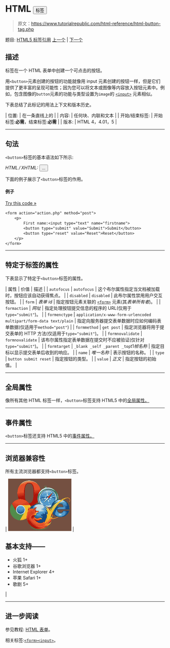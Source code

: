 # HTML <button>标签</button>

> 原文：<https://www.tutorialrepublic.com/html-reference/html-button-tag.php>

题目: [HTML5 标签引用](html5-tags.php) [上一个](html-br-tag.php) | [下一个](html5-canvas-tag.php)

## 描述

标签在一个 HTML 表单中创建一个可点击的按钮。

用`<button>`元素创建的按钮的功能就像用 input 元素创建的按钮一样，但是它们提供了更丰富的呈现可能性；因为您可以将文本或图像等内容放入按钮元素中。例如，包含图像的`button`元素的功能与类型设置为`image`的 [`<input>`](html-input-tag.php) 元素相似。

下表总结了此标记的用法上下文和版本历史。

| 位置: | 在一条直线上的 |
| 内容: | 任何块、内联和文本 |
| 开始/结束标签: | 开始标签:**必需**，结束标签:**必需** |
| 版本: | HTML 4，4.01，5 |

* * *

## 句法

`<button>`标签的基本语法如下所示:

*HTML / XHTML:* <button type="button|reset|submit"> ... </button>

下面的例子展示了`<button>`标签的作用。

#### 例子

[Try this code »](../codelab.php?topic=html&file=button-tag "Try this code using online Editor")

```
<form action="action.php" method="post">
    <p>
        First name:<input type="text" name="firstname">
        <button type="submit" value="Submit">Submit</button>
        <button type="reset" value="Reset">Reset</button>
    </p>
</form>
```

* * *

## 特定于标签的属性

下表显示了特定于`<button>`标签的属性。

| 属性 | 价值 | 描述 |
| `autofocus` | `autofocus` | 这个布尔属性指定当文档被加载时，按钮应该自动获得焦点。 |
| `disabled` | `disabled` | 此布尔属性禁用用户交互按钮。 |
| `form` | *表单 id* | 指定按钮元素关联的 [`<form>`](html-form-tag.php) 元素(其*表单所有者*)。 |
| `formaction` | *网址* | 指定处理按钮提交信息的程序的 URL(仅用于`type="submit"`)。 |
| `formenctype` | `application/x-www-form-urlencoded
multipart/form-data
text/plain` | 指定向服务器提交表单数据时应如何编码表单数据(仅适用于`method="post"`) |
| `formmethod` | `get
post` | 指定浏览器将用于提交表单的 HTTP 方法(仅适用于`type="submit"`)。 |
| `formnovalidate` | `formnovalidate` | 该布尔属性指定表单数据在提交时不应被验证(仅针对`type="submit"`)。 |
| `formtarget` | `_blank
_self
_parent
_top`t1*帧名称* | 指定目标以显示提交表单后收到的响应。 |
| `name` | *唯一名称* | 表示按钮的名称。 |
| `type` | `button
submit
reset` | 指定按钮的类型。 |
| `value` | *正文* | 指定按钮的初始值。 |

* * *

## 全局属性

像所有其他 HTML 标签一样，`<button>`标签支持 HTML5 中的[全局属性。](html5-global-attributes.php)

* * *

## 事件属性

`<button>`标签还支持 HTML5 中的[事件属性。](html5-event-attributes.php)

* * *

## 浏览器兼容性

所有主流浏览器都支持`<button>`标签。

| ![Browsers Icon](img/e9331123c77668c1832e541c2fca1002.png) | 

## 基本支持——

*   火狐 1+
*   谷歌浏览器 1+
*   Internet Explorer 4+
*   苹果 Safari 1+
*   歌剧 5+

 |

* * *

## 进一步阅读

参见教程: [HTML 表单](../html-tutorial/html-forms.php)。

相关标签:[`<form>`](html-form-tag.php)[`<input>`](html-input-tag.php)。